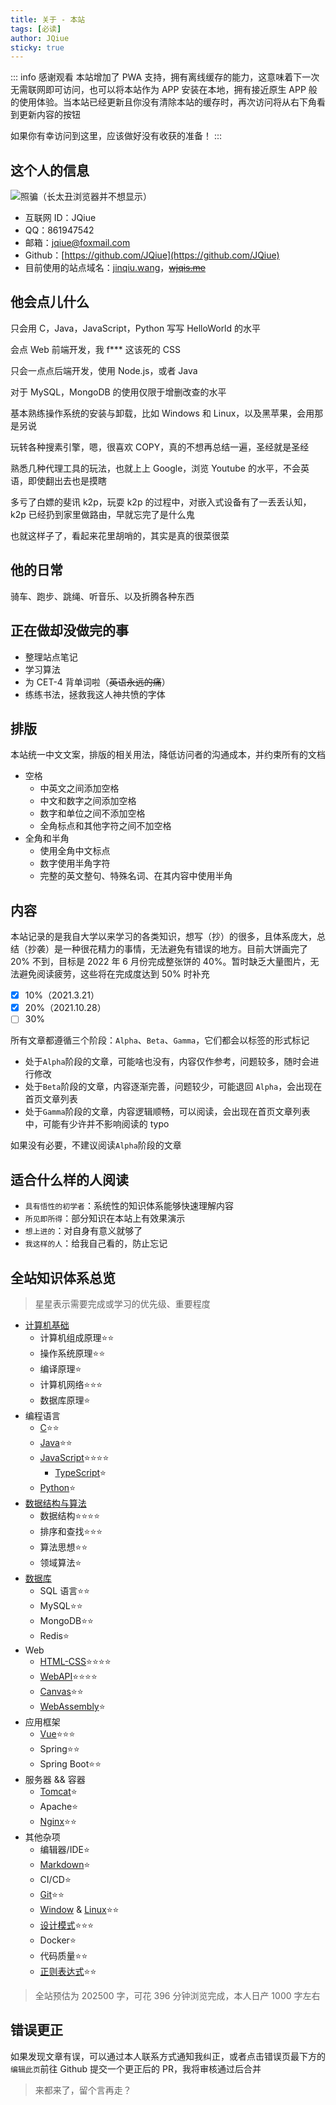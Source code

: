 ```yaml
---
title: 关于 - 本站
tags: [必读]
author: JQiue
sticky: true
---
```


::: info 感谢观看
本站增加了 PWA 支持，拥有离线缓存的能力，这意味着下一次无需联网即可访问，也可以将本站作为 APP 安装在本地，拥有接近原生 APP 般的使用体验。当本站已经更新且你没有清除本站的缓存时，再次访问将从右下角看到更新内容的按钮

如果你有幸访问到这里，应该做好没有收获的准备！
:::


## 这个人的信息

![照骗（长太丑浏览器并不想显示）](/)

+ 互联网 ID：JQiue
+ QQ：861947542
+ 邮箱：jqiue@foxmail.com
+ Github：[https://github.com/JQiue](https://github.com/JQiue)
+ 目前使用的站点域名：[jinqiu.wang](https://jinqiu.wang)，~~[wjqis.me](https://wjqis.me)~~

## 他会点儿什么

只会用 C，Java，JavaScript，Python 写写 HelloWorld 的水平

会点 Web 前端开发，我 f*** 这该死的 CSS

只会一点点后端开发，使用 Node.js，或者 Java

对于 MySQL，MongoDB 的使用仅限于增删改查的水平

基本熟练操作系统的安装与卸载，比如 Windows 和 Linux，以及黑苹果，会用那是另说

玩转各种搜素引擎，嗯，很喜欢 COPY，真的不想再总结一遍，圣经就是圣经

熟悉几种代理工具的玩法，也就上上 Google，浏览 Youtube 的水平，不会英语，即使翻出去也是摸瞎

多亏了白嫖的斐讯 k2p，玩耍 k2p 的过程中，对嵌入式设备有了一丢丢认知，k2p 已经扔到家里做路由，早就忘完了是什么鬼

也就这样子了，看起来花里胡哨的，其实是真的很菜很菜

## 他的日常

骑车、跑步、跳绳、听音乐、以及折腾各种东西

## 正在做却没做完的事

+ 整理站点笔记
+ 学习算法
+ 为 CET-4 背单词啦（~~英语永远的痛~~）
+ 练练书法，拯救我这人神共愤的字体

## 排版

本站统一中文文案，排版的相关用法，降低访问者的沟通成本，并约束所有的文档

+ 空格
  + 中英文之间添加空格
  + 中文和数字之间添加空格
  + 数字和单位之间不添加空格
  + 全角标点和其他字符之间不加空格
+ 全角和半角
  + 使用全角中文标点
  + 数字使用半角字符
  + 完整的英文整句、特殊名词、在其内容中使用半角

## 内容

本站记录的是我自大学以来学习的各类知识，想写（抄）的很多，且体系庞大，总结（抄袭）是一种很花精力的事情，无法避免有错误的地方。目前大饼画完了 20% 不到，目标是 2022 年 6 月份完成整张饼的 40%。暂时缺乏大量图片，无法避免阅读疲劳，这些将在完成度达到 50% 时补充

- [x] 10%（2021.3.21）
- [x] 20%（2021.10.28）
- [ ] 30%

所有文章都遵循三个阶段：`Alpha`、`Beta`、`Gamma`，它们都会以标签的形式标记

+ 处于`Alpha`阶段的文章，可能啥也没有，内容仅作参考，问题较多，随时会进行修改
+ 处于`Beta`阶段的文章，内容逐渐完善，问题较少，可能退回 `Alpha`，会出现在首页文章列表
+ 处于`Gamma`阶段的文章，内容逻辑顺畅，可以阅读，会出现在首页文章列表中，可能有少许并不影响阅读的 typo

如果没有必要，不建议阅读`Alpha`阶段的文章

## 适合什么样的人阅读

+ `具有悟性的初学者`：系统性的知识体系能够快速理解内容
+ `所见即所得`：部分知识在本站上有效果演示
+ `想上进的`：对自身有意义就够了
+ `我这样的人`：给我自己看的，防止忘记

## 全站知识体系总览

> 星星表示需要完成或学习的优先级、重要程度

+ [计算机基础](/theory/)
  + 计算机组成原理:star::star:
  + 操作系统原理:star::star:
  + 编译原理:star:
  + 计算机网络:star::star::star:
  + 数据库原理:star:
+ 编程语言
  + [C](/c/):star::star:
  + [Java](/java/):star::star:
  + [JavaScript](/js/):star::star::star::star:
    + [TypeScript](/sundry/typescript/):star:
  + [Python](/python/):star:
+ [数据结构与算法](/ds-algorithm/)
  + 数据结构:star::star::star::star:
  + 排序和查找:star::star::star:
  + 算法思想:star::star:
  + 领域算法:star:
+ [数据库](/database/)
  + SQL 语言:star::star:
  + MySQL:star::star:
  + MongoDB:star::star:
  + Redis:star:
+ Web
  + [HTML-CSS](/html-css/):star::star::star::star:
  + [WebAPI](/webapi/):star::star::star::star:
  + [Canvas](/canvas/):star::star:
  + [WebAssembly](/docs/wasm/):star:
+ 应用框架
  + [Vue](/vue/):star::star::star:
  + Spring:star::star:
  + Spring Boot:star::star:
+ 服务器 && 容器
  + [Tomcat](/sundry/tomcat/):star:
  + Apache:star:
  + [Nginx](/sundry/nginx/):star::star:
+ 其他杂项
  + 编辑器/IDE:star:
  + [Markdown](/sundry/markdown/):star:
  + CI/CD:star:
  + [Git](/sundry/git/):star::star:
  + [Window](/os/windows/) & [Linux](/os/linux/):star::star:
  + [设计模式](/sundry/design-pattern/):star::star::star:
  + Docker:star:
  + 代码质量:star::star:
  + [正则表达式](/sundry/regex/):star::star:

> 全站预估为 202500 字，可花 396 分钟浏览完成，本人日产 1000 字左右

## 错误更正

如果发现文章有误，可以通过本人联系方式通知我纠正，或者点击错误页最下方的`编辑此页`前往 Github 提交一个更正后的 PR，我将审核通过后合并

> 来都来了，留个言再走？
